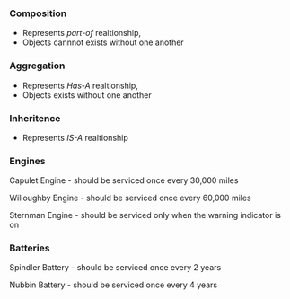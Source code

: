 ### Composition

* Represents *part-of* realtionship,
* Objects cannnot exists without one another

### Aggregation

* Represents *Has-A* realtionship,
* Objects exists without one another

### Inheritence

* Represents *IS-A* realtionship

<!-- Tasks to do -->
### Engines

Capulet Engine - should be serviced once every 30,000 miles

Willoughby Engine - should be serviced once every 60,000 miles

Sternman Engine - should be serviced only when the warning indicator is on

### Batteries

Spindler Battery - should be serviced once every 2 years

Nubbin Battery - should be serviced once every 4 years
